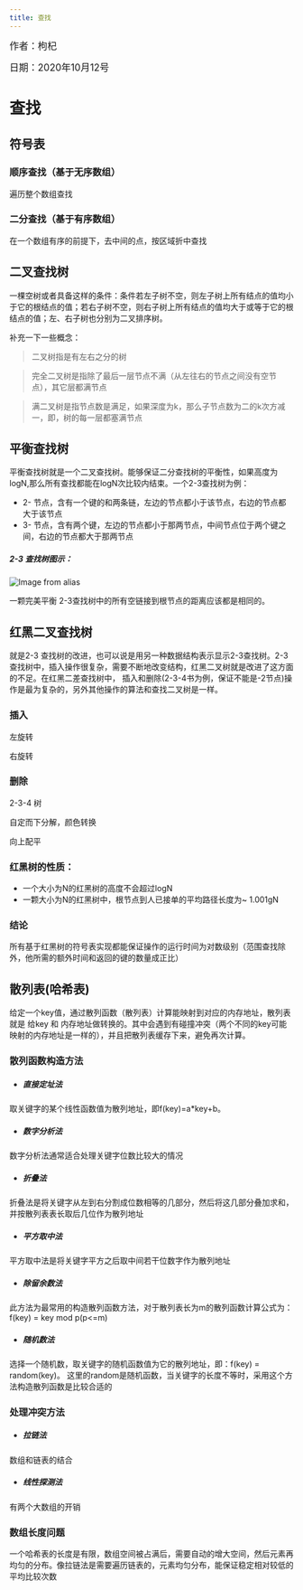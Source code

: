 ```yaml
---
title: 查找
---
```


<big>作者：枸杞</big>

<big>日期：2020年10月12号</big>

# 查找

## 符号表
  ### 顺序查找（基于无序数组）

  遍历整个数组查找

  ### 二分查找（基于有序数组）

  在一个数组有序的前提下，去中间的点，按区域折中查找

## 二叉查找树

一棵空树或者具备这样的条件：条件若左子树不空，则左子树上所有结点的值均小于它的根结点的值；若右子树不空，则右子树上所有结点的值均大于或等于它的根结点的值；左、右子树也分别为二叉排序树。

补充一下一些概念：
  > 二叉树指是有左右之分的树

  > 完全二叉树是指除了最后一层节点不满（从左往右的节点之间没有空节点），其它层都满节点

  > 满二叉树是指节点数是满足，如果深度为k，那么子节点数为二的k次方减一，即，树的每一层都塞满节点

## 平衡查找树

平衡查找树就是一个二叉查找树。能够保证二分查找树的平衡性，如果高度为logN,那么所有查找都能在logN次比较内结束。一个2-3查找树为例：

- 2- 节点，含有一个键的和两条链，左边的节点都小于该节点，右边的节点都大于该节点
- 3- 节点，含有两个键，左边的节点都小于那两节点，中间节点位于两个键之间，右边的节点都大于那两节点

##### 2-3 查找树图示：

  ![Image from alias](~@images/code/23tree-anatomy.png)

一颗完美平衡 2-3查找树中的所有空链接到根节点的距离应该都是相同的。

## 红黑二叉查找树

就是2-3 查找树的改进，也可以说是用另一种数据结构表示显示2-3查找树。2-3查找树中，插入操作很复杂，需要不断地改变结构，红黑二叉树就是改进了这方面的不足。在红黑二差查找树中，
插入和删除(2-3-4书为例，保证不能是-2节点)操作是最为复杂的，另外其他操作的算法和查找二叉树是一样。

### 插入

左旋转

右旋转 

### 删除

2-3-4 树

自定而下分解，颜色转换

向上配平

### 红黑树的性质：

- 一个大小为N的红黑树的高度不会超过logN
- 一颗大小为N的红黑树中，根节点到人已接单的平均路径长度为~ 1.001gN

### 结论

所有基于红黑树的符号表实现都能保证操作的运行时间为对数级别（范围查找除外，他所需的额外时间和返回的键的数量成正比）

## 散列表(哈希表)

给定一个key值，通过散列函数（散列表）计算能映射到对应的内存地址，散列表就是 给key 和 内存地址做转换的。其中会遇到有碰撞冲突（两个不同的key可能映射的内存地址是一样的），并且把散列表缓存下来，避免再次计算。

### 散列函数构造方法

- ##### 直接定址法

取关键字的某个线性函数值为散列地址，即f(key)=a*key+b。

- ##### 数字分析法

数字分析法通常适合处理关键字位数比较大的情况

- ##### 折叠法

折叠法是将关键字从左到右分割成位数相等的几部分，然后将这几部分叠加求和，并按散列表表长取后几位作为散列地址

- ##### 平方取中法

平方取中法是将关键字平方之后取中间若干位数字作为散列地址

- ##### 除留余数法

此方法为最常用的构造散列函数方法，对于散列表长为m的散列函数计算公式为：
f(key) = key mod p(p<=m)

- ##### 随机数法

选择一个随机数，取关键字的随机函数值为它的散列地址，即：f(key) = random(key)。
这里的random是随机函数，当关键字的长度不等时，采用这个方法构造散列函数是比较合适的

### 处理冲突方法

- ##### 拉链法

数组和链表的结合

- ##### 线性探测法

有两个大数组的开销


### 数组长度问题

一个哈希表的长度是有限，数组空间被占满后，需要自动的增大空间，然后元素再均匀的分布。像拉链法是需要遍历链表的，元素均匀分布，能保证稳定相对较低的平均比较次数

